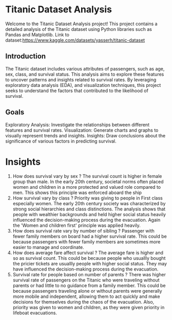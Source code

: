 # Titanic Dataset Analysis

Welcome to the Titanic Dataset Analysis project! This project contains a detailed analysis of the Titanic dataset using Python libraries such as Pandas and Matplotlib. Link to dataset:https://www.kaggle.com/datasets/yasserh/titanic-dataset

## Introduction

The Titanic dataset includes various attributes of passengers, such as age, sex, class, and survival status. This analysis aims to explore these features to uncover 
patterns and insights related to survival rates. By leveraging exploratory data analysis (EDA), and visualization techniques, this project seeks to 
understand the factors that contributed to the likelihood of survival.

## Goals
Exploratory Analysis: Investigate the relationships between different features and survival rates.
Visualization: Generate charts and graphs to visually represent trends and insights.
Insights: Draw conclusions about the significance of various factors in predicting survival.

# Insights
1. How does survival vary by sex ?
The survival count is higher in female group than male. In the early 20th century, societal norms often placed women and children in a more protected and valued role compared to men.
This shows this principle was enforced aboard the ship
2. How survival vary by class ?
Priority was giving to people in First class especially women. The early 20th century society was characterized by strong social hierarchies and class distinctions.
The analysis shows that people with wealthier backgrounds and held higher social status heavily influenced the decision-making process during the evacuation.
Again the 'Women and children first' principle was applied heavily.
3. How does survival rate vary by number of sibling ?
Passenger with fewer family members on board had a higher survival rate. This could be because passengers with fewer family members are sometimes more easier to manage and coordinate.
4. How does average fare affect survival ?
The average fare is higher and so as survival count. This could be because people who usuallly bought the pricier tickets are usuallly people with
higher social status. They may have influenced the decision-making process during the evacuation.
5. Survival rate for people based on number of parents ?
There was higher survival rate of passengers on the Titanic who were traveling without parents or had little to no guidance from a family member.
This could be because passengers traveling alone or without parents were generally more mobile and independent, allowing them to act quickly and
 make decisions for themselves during the chaos of the evacuation. Also, priority was given to women and children, as they were given priority in lifeboat evacuations.
